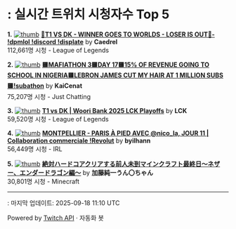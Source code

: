 # : 실시간 트위치 시청자수 Top 5

**1.** [![thumb](https://static-cdn.jtvnw.net/previews-ttv/live_user_caedrel-320x180.jpg)](https://twitch.tv/Caedrel)
**[🔴T1 VS DK - WINNER GOES TO WORLDS - LOSER IS OUT🔴-  !dpmlol !discord !displate](https://twitch.tv/Caedrel)** by **Caedrel**<br>112,661명 시청  - League of Legends

**2.** [![thumb](https://static-cdn.jtvnw.net/previews-ttv/live_user_kaicenat-320x180.jpg)](https://twitch.tv/KaiCenat)
**[🟨MAFIATHON 3🟨DAY 17🟨15% OF REVENUE GOING TO SCHOOL IN NIGERIA🟨LEBRON JAMES CUT MY HAIR AT 1 MILLION SUBS🟨!subathon](https://twitch.tv/KaiCenat)** by **KaiCenat**<br>75,207명 시청  - Just Chatting

**3.** [![thumb](https://static-cdn.jtvnw.net/previews-ttv/live_user_lck-320x180.jpg)](https://twitch.tv/LCK)
**[T1 vs DK | Woori Bank 2025 LCK Playoffs](https://twitch.tv/LCK)** by **LCK**<br>59,520명 시청  - League of Legends

**4.** [![thumb](https://static-cdn.jtvnw.net/previews-ttv/live_user_byilhann-320x180.jpg)](https://twitch.tv/byilhann)
**[MONTPELLIER - PARIS À PIED AVEC @nico_la, JOUR 11 | Collaboration commerciale !Revolut](https://twitch.tv/byilhann)** by **byilhann**<br>56,449명 시청  - IRL

**5.** [![thumb](https://static-cdn.jtvnw.net/previews-ttv/live_user_kato_junichi0817-320x180.jpg)](https://twitch.tv/加藤純一うん〇ちゃん)
**[絶対ハードコアクリアする前人未到マインクラフト最終日～ネザー、エンダードラゴン編～](https://twitch.tv/加藤純一うん〇ちゃん)** by **加藤純一うん〇ちゃん**<br>30,801명 시청  - Minecraft


---
: 마지막 업데이트: 2025-09-18 11:10 UTC

Powered by [Twitch API](https://dev.twitch.tv/docs/api/reference) · 자동화 봇